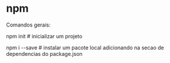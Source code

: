 # npm

Comandos gerais:

npm init                # inicializar um projeto

npm i --save <package>  # instalar um pacote local adicionando na secao de dependencias do package.json
  
